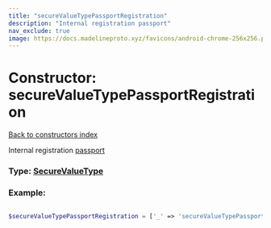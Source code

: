 ```yaml
---
title: "secureValueTypePassportRegistration"
description: "Internal registration passport"
nav_exclude: true
image: https://docs.madelineproto.xyz/favicons/android-chrome-256x256.png
---
```

# Constructor: secureValueTypePassportRegistration  
[Back to constructors index](/API_docs/constructors/index.html)



Internal registration [passport](https://core.telegram.org/passport)




### Type: [SecureValueType](/API_docs/types/SecureValueType.html)


### Example:

```php

$secureValueTypePassportRegistration = ['_' => 'secureValueTypePassportRegistration'];
```  

